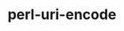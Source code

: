 ---
title: "perl-uri-encode"
layout: cache
categories: [package, develop]
meta: {"compilers": ["none"], "num_specs": 26, "num_specs_by_stack": {"e4s": 13, "hep": 13, "ml-linux-x86_64-rocm": 13, "root": 26}, "oss": ["ubuntu22.04", "ubuntu24.04"], "platforms": ["linux"], "stacks": ["e4s", "hep", "ml-linux-x86_64-rocm", "root"], "targets": ["x86_64_v3"], "versions": ["1.1.1"]}
spec_details: [{"compiler": "none", "hash": "3jhab4elfaooems6xjy7p3e5u33sjcsu", "os": "ubuntu22.04", "platform": "linux", "size": "-", "stacks": ["e4s", "hep", "root"], "target": "x86_64_v3", "variants": ["build_system=perl"], "versions": ["1.1.1"]}, {"compiler": "none", "hash": "3znhg2dat6uuknvdqsdeyw6t3jiyg2ro", "os": "ubuntu24.04", "platform": "linux", "size": "-", "stacks": ["ml-linux-x86_64-rocm", "root"], "target": "x86_64_v3", "variants": ["build_system=perl"], "versions": ["1.1.1"]}, {"compiler": "none", "hash": "4nmef5ztcpagobw7wdelnaotd74mwhnk", "os": "ubuntu22.04", "platform": "linux", "size": "-", "stacks": ["e4s", "hep", "root"], "target": "x86_64_v3", "variants": ["build_system=perl"], "versions": ["1.1.1"]}, {"compiler": "none", "hash": "5rnenhhf7qv75ssv7bcnxmpew2eipkyd", "os": "ubuntu22.04", "platform": "linux", "size": "-", "stacks": ["e4s", "hep", "root"], "target": "x86_64_v3", "variants": ["build_system=perl"], "versions": ["1.1.1"]}, {"compiler": "none", "hash": "5zevtordhvpaomx2hzyzkcmeofqu2k73", "os": "ubuntu22.04", "platform": "linux", "size": "-", "stacks": ["e4s", "hep", "root"], "target": "x86_64_v3", "variants": ["build_system=perl"], "versions": ["1.1.1"]}, {"compiler": "none", "hash": "6o4xwnxij2kcw5gof2al5pkatl3dmwdv", "os": "ubuntu24.04", "platform": "linux", "size": "-", "stacks": ["ml-linux-x86_64-rocm", "root"], "target": "x86_64_v3", "variants": ["build_system=perl"], "versions": ["1.1.1"]}, {"compiler": "none", "hash": "7ppptwyzni3mb5oq3qldnf6r7yvyzu5k", "os": "ubuntu22.04", "platform": "linux", "size": "-", "stacks": ["e4s", "hep", "root"], "target": "x86_64_v3", "variants": ["build_system=perl"], "versions": ["1.1.1"]}, {"compiler": "none", "hash": "7stajh7bsnu26awa7kbvlapmcbaavp6s", "os": "ubuntu22.04", "platform": "linux", "size": "-", "stacks": ["e4s", "hep", "root"], "target": "x86_64_v3", "variants": ["build_system=perl"], "versions": ["1.1.1"]}, {"compiler": "none", "hash": "bw6cn53jedlooambvilpkbnsqgqqofx2", "os": "ubuntu24.04", "platform": "linux", "size": "-", "stacks": ["ml-linux-x86_64-rocm", "root"], "target": "x86_64_v3", "variants": ["build_system=perl"], "versions": ["1.1.1"]}, {"compiler": "none", "hash": "fsxvm3lnduwo7e7ptgiu2l6e5jtzxtgu", "os": "ubuntu22.04", "platform": "linux", "size": "-", "stacks": ["e4s", "hep", "root"], "target": "x86_64_v3", "variants": ["build_system=perl"], "versions": ["1.1.1"]}, {"compiler": "none", "hash": "gbqohx7jmuhmlkcnuzcwgdleno6lfmye", "os": "ubuntu24.04", "platform": "linux", "size": "-", "stacks": ["ml-linux-x86_64-rocm", "root"], "target": "x86_64_v3", "variants": ["build_system=perl"], "versions": ["1.1.1"]}, {"compiler": "none", "hash": "ggbluf2nqlojyvxleqvoc7no6f2z34jn", "os": "ubuntu24.04", "platform": "linux", "size": "-", "stacks": ["ml-linux-x86_64-rocm", "root"], "target": "x86_64_v3", "variants": ["build_system=perl"], "versions": ["1.1.1"]}, {"compiler": "none", "hash": "imb6wx6vwmeztc4j3f5uplegllzwkr47", "os": "ubuntu24.04", "platform": "linux", "size": "-", "stacks": ["ml-linux-x86_64-rocm", "root"], "target": "x86_64_v3", "variants": ["build_system=perl"], "versions": ["1.1.1"]}, {"compiler": "none", "hash": "j6el6vz7fr25dnupproro4aqffcdcij5", "os": "ubuntu24.04", "platform": "linux", "size": "-", "stacks": ["ml-linux-x86_64-rocm", "root"], "target": "x86_64_v3", "variants": ["build_system=perl"], "versions": ["1.1.1"]}, {"compiler": "none", "hash": "jw6lpzczh5pv5tdapoz75oxllxsip7rv", "os": "ubuntu24.04", "platform": "linux", "size": "-", "stacks": ["ml-linux-x86_64-rocm", "root"], "target": "x86_64_v3", "variants": ["build_system=perl"], "versions": ["1.1.1"]}, {"compiler": "none", "hash": "lrrrll5vkfxsggipq5twru7ikoyjkhxj", "os": "ubuntu24.04", "platform": "linux", "size": "-", "stacks": ["ml-linux-x86_64-rocm", "root"], "target": "x86_64_v3", "variants": ["build_system=perl"], "versions": ["1.1.1"]}, {"compiler": "none", "hash": "on7yqll5hzxtgvyqqx5siuaeosjkzsop", "os": "ubuntu22.04", "platform": "linux", "size": "-", "stacks": ["e4s", "hep", "root"], "target": "x86_64_v3", "variants": ["build_system=perl"], "versions": ["1.1.1"]}, {"compiler": "none", "hash": "opolsjeyd2cf6vxthqpbx5zwosknykxo", "os": "ubuntu24.04", "platform": "linux", "size": "-", "stacks": ["ml-linux-x86_64-rocm", "root"], "target": "x86_64_v3", "variants": ["build_system=perl"], "versions": ["1.1.1"]}, {"compiler": "none", "hash": "p6wjyk46rlli7sadycccne2z2qvxmkze", "os": "ubuntu24.04", "platform": "linux", "size": "-", "stacks": ["ml-linux-x86_64-rocm", "root"], "target": "x86_64_v3", "variants": ["build_system=perl"], "versions": ["1.1.1"]}, {"compiler": "none", "hash": "pzebklmmg7nmomfqmrtzt54ijm4q3adn", "os": "ubuntu24.04", "platform": "linux", "size": "-", "stacks": ["ml-linux-x86_64-rocm", "root"], "target": "x86_64_v3", "variants": ["build_system=perl"], "versions": ["1.1.1"]}, {"compiler": "none", "hash": "s4tae2apv55mbclg5y53hpisz2qvqwei", "os": "ubuntu24.04", "platform": "linux", "size": "-", "stacks": ["ml-linux-x86_64-rocm", "root"], "target": "x86_64_v3", "variants": ["build_system=perl"], "versions": ["1.1.1"]}, {"compiler": "none", "hash": "tnab5hyqjp3xk25fql7u7mjb7u3fm5i7", "os": "ubuntu22.04", "platform": "linux", "size": "-", "stacks": ["e4s", "hep", "root"], "target": "x86_64_v3", "variants": ["build_system=perl"], "versions": ["1.1.1"]}, {"compiler": "none", "hash": "wfiualuwydms34jyybjczihlbt4snjjh", "os": "ubuntu22.04", "platform": "linux", "size": "-", "stacks": ["e4s", "hep", "root"], "target": "x86_64_v3", "variants": ["build_system=perl"], "versions": ["1.1.1"]}, {"compiler": "none", "hash": "woeiqq47ytimfiee7dh7cpvv7bqzlzkk", "os": "ubuntu22.04", "platform": "linux", "size": "-", "stacks": ["e4s", "hep", "root"], "target": "x86_64_v3", "variants": ["build_system=perl"], "versions": ["1.1.1"]}, {"compiler": "none", "hash": "x4bkpeihx4bblurt63gcqftzf2mjmcfi", "os": "ubuntu22.04", "platform": "linux", "size": "-", "stacks": ["e4s", "hep", "root"], "target": "x86_64_v3", "variants": ["build_system=perl"], "versions": ["1.1.1"]}, {"compiler": "none", "hash": "xhjfa5pxomwxeqgvjkj33e6s4tfzshps", "os": "ubuntu22.04", "platform": "linux", "size": "-", "stacks": ["e4s", "hep", "root"], "target": "x86_64_v3", "variants": ["build_system=perl"], "versions": ["1.1.1"]}]
---